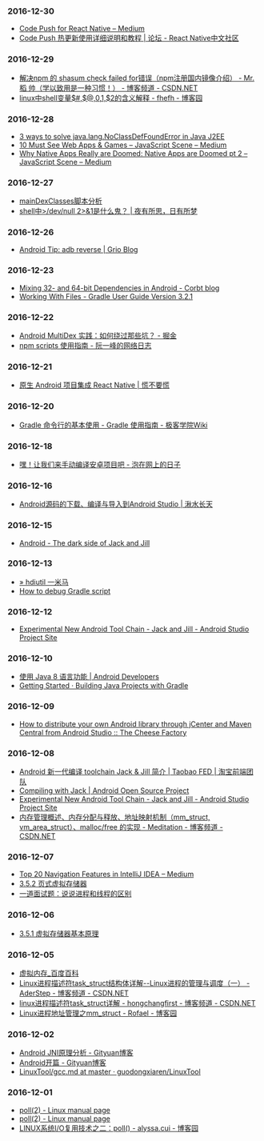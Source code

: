 ### 2016-12-30<br>
+ [Code Push for React Native – Medium](https://medium.com/@0xfa11dead/code-push-for-react-native-8031e702158c#.e25ezrbex)<br>
+ [Code Push 热更新使用详细说明和教程 | 论坛 - React Native中文社区](http://bbs.reactnative.cn/topic/725/code-push-%E7%83%AD%E6%9B%B4%E6%96%B0%E4%BD%BF%E7%94%A8%E8%AF%A6%E7%BB%86%E8%AF%B4%E6%98%8E%E5%92%8C%E6%95%99%E7%A8%8B)<br>

### 2016-12-29<br>
+ [解决npm 的 shasum check failed for错误（npm注册国内镜像介绍） - Mr.稻 帅（学以致用是一种习惯！） - 博客频道 - CSDN.NET](http://blog.csdn.net/enson16855/article/details/23299787)<br>
+ [linux中shell变量$#,$@,$0,$1,$2的含义解释 - fhefh - 博客园](http://www.cnblogs.com/fhefh/archive/2011/04/15/2017613.html)<br>

### 2016-12-28<br>
+ [3 ways to solve java.lang.NoClassDefFoundError in Java J2EE](http://javarevisited.blogspot.com/2011/06/noclassdeffounderror-exception-in.html)<br>
+ [10 Must See Web Apps & Games – JavaScript Scene – Medium](https://medium.com/javascript-scene/10-must-see-web-apps-games-36ab9ca60754#.pxmvbm94c)<br>
+ [Why Native Apps Really are Doomed: Native Apps are Doomed pt 2 – JavaScript Scene – Medium](https://medium.com/javascript-scene/why-native-apps-really-are-doomed-native-apps-are-doomed-pt-2-e035b43170e9#.glidntejp)<br>

### 2016-12-27<br>
+ [mainDexClasses脚本分析](http://coolpers.github.io/multidex/maindexclasses/2015/04/23/mainDexClasses%E8%84%9A%E6%9C%AC%E5%88%86%E6%9E%90.html)<br>
+ [shell中>/dev/null 2>&1是什么鬼？ | 夜有所思，日有所梦](http://www.kissyu.org/2016/12/25/shell%E4%B8%AD%3E%20:dev:null%202%20%3E%20&1%E6%98%AF%E4%BB%80%E4%B9%88%E9%AC%BC%EF%BC%9F/?hmsr=toutiao.io&utm_medium=toutiao.io&utm_source=toutiao.io)<br>

### 2016-12-26<br>
+ [Android Tip: adb reverse | Grio Blog](http://blog.grio.com/2015/07/android-tip-adb-reverse.html)<br>

### 2016-12-23<br>
+ [Mixing 32- and 64-bit Dependencies in Android - Corbt blog](https://corbt.com/posts/2015/09/18/mixing-32-and-64bit-dependencies-in-android.html)<br>
+ [Working With Files - Gradle User Guide Version 3.2.1](https://docs.gradle.org/current/userguide/working_with_files.html)<br>

### 2016-12-22<br>
+ [Android MultiDex 实践：如何绕过那些坑？ - 掘金](https://gold.xitu.io/entry/5705b2712e958a0057a5f735)<br>
+ [npm scripts 使用指南 - 阮一峰的网络日志](http://www.ruanyifeng.com/blog/2016/10/npm_scripts.html)<br>

### 2016-12-21<br>
+ [原生 Android 项目集成 React Native | 慌不要慌](https://danke77.github.io/2016/10/17/react-native-embedding-android/)<br>

### 2016-12-20<br>
+ [Gradle 命令行的基本使用 - Gradle 使用指南 - 极客学院Wiki](http://wiki.jikexueyuan.com/project/gradle/using-the-gradle-command-line.html)<br>

### 2016-12-18<br>
+ [嘿！让我们来手动编译安卓项目吧 - 泡在网上的日子](http://www.jcodecraeer.com/a/anzhuokaifa/androidkaifa/2016/0603/4331.html)<br>

### 2016-12-16<br>
+ [Android源码的下载、编译与导入到Android Studio | 湫水长天](http://wl9739.github.io/2016/05/09/Android%E6%BA%90%E7%A0%81%E7%9A%84%E4%B8%8B%E8%BD%BD%E3%80%81%E7%BC%96%E8%AF%91%E4%B8%8E%E5%AF%BC%E5%85%A5%E5%88%B0Android-Studio/)<br>

### 2016-12-15<br>
+ [Android - The dark side of Jack and Jill](http://trickyandroid.com/the-dark-world-of-jack-and-jill/)<br>

### 2016-12-13<br>
+ [» hdiutil 一米马](http://www.1mima.com/tag/hdiutil/)<br>
+ [How to debug Gradle script](http://georgik.sinusgear.com/2014/06/23/how-to-debug-gradle-script/)<br>

### 2016-12-12<br>
+ [Experimental New Android Tool Chain - Jack and Jill - Android Studio Project Site](http://tools.android.com/tech-docs/jackandjill)<br>

### 2016-12-10<br>
+ [使用 Java 8 语言功能 | Android Developers](https://developer.android.com/guide/platform/j8-jack.html)<br>
+ [Getting Started · Building Java Projects with Gradle](https://spring.io/guides/gs/gradle/)<br>

### 2016-12-09<br>
+ [How to distribute your own Android library through jCenter and Maven Central from Android Studio :: The Cheese Factory](https://inthecheesefactory.com/blog/how-to-upload-library-to-jcenter-maven-central-as-dependency/en)<br>

### 2016-12-08<br>
+ [Android 新一代编译 toolchain Jack & Jill 简介 | Taobao FED | 淘宝前端团队](http://taobaofed.org/blog/2016/05/05/new-compiler-for-android/)<br>
+ [Compiling with Jack | Android Open Source Project](https://source.android.com/source/jack.html#the_jack_toolchain)<br>
+ [Experimental New Android Tool Chain - Jack and Jill - Android Studio Project Site](http://tools.android.com/tech-docs/jackandjill)<br>
+ [内存管理概述、内存分配与释放、地址映射机制（mm_struct, vm_area_struct）、malloc/free 的实现 - Meditation - 博客频道 - CSDN.NET](http://blog.csdn.net/jnu_simba/article/details/11757473)<br>

### 2016-12-07<br>
+ [Top 20 Navigation Features in IntelliJ IDEA – Medium](https://medium.com/@andrey_cheptsov/top-20-navigation-features-in-intellij-idea-ed8c17075880#.uiam2boex)<br>
+ [3.5.2 页式虚拟存储器](http://share.onlinesjtu.com/mod/tab/view.php?id=209)<br>
+ [​一道面试题：说说进程和线程的区别](http://mp.weixin.qq.com/s/f_OezOorxInJqzx8WT7x2g)<br>

### 2016-12-06<br>
+ [3.5.1 虚拟存储器基本原理](http://share.onlinesjtu.com/mod/tab/view.php?id=208)<br>

### 2016-12-05<br>
+ [虚拟内存_百度百科](http://baike.baidu.com/view/976.htm)<br>
+ [Linux进程描述符task_struct结构体详解--Linux进程的管理与调度（一） - AderStep - 博客频道 - CSDN.NET](http://blog.csdn.net/gatieme/article/details/51383272)<br>
+ [linux进程描述符task_struct详解 - hongchangfirst - 博客频道 - CSDN.NET](http://blog.csdn.net/hongchangfirst/article/details/7075026)<br>
+ [Linux进程地址管理之mm_struct - Rofael - 博客园](http://www.cnblogs.com/Rofael/archive/2013/04/13/3019153.html)<br>

### 2016-12-02<br>
+ [Android JNI原理分析 - Gityuan博客](http://gityuan.com/2016/05/28/android-jni/)<br>
+ [Android开篇 - Gityuan博客](http://gityuan.com/android/)<br>
+ [LinuxTool/gcc.md at master · guodongxiaren/LinuxTool](https://github.com/guodongxiaren/LinuxTool/blob/master/gcc.md)<br>

### 2016-12-01<br>
+ [poll(2) - Linux manual page](http://man7.org/linux/man-pages/man2/poll.2.html)<br>
+ [poll(2) - Linux manual page](http://man7.org/linux/man-pages/man2/poll.2.html)<br>
+ [LINUX系统I/O复用技术之二：poll() - alyssa.cui - 博客园](http://www.cnblogs.com/alyssaCui/archive/2013/04/01/2993886.html)<br>

